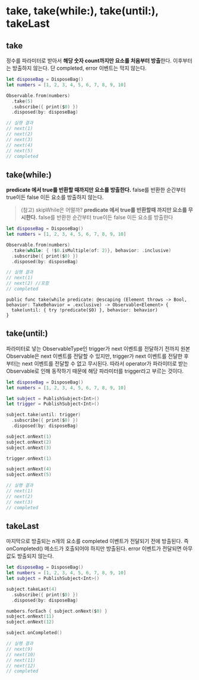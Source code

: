 # take, take(while:), take(until:), takeLast

## take

정수를 파라미터로 받아서 **해당 숫자 count까지만 요소를 처음부터 방출**한다. 이후부터는 방출하지 않는다. 단 completed, error 이벤트는 막지 않는다.

```swift
let disposeBag = DisposeBag()
let numbers = [1, 2, 3, 4, 5, 6, 7, 8, 9, 10]

Observable.from(numbers)
  .take(5)
  .subscribe({ print($0) })
  .disposed(by: disposeBag)

// 실행 결과 
// next(1)
// next(2)
// next(3)
// next(4)
// next(5)
// completed
```

## take(while:)

**predicate 에서 true를 반환할 때까지만 요소를 방출한다.** false를 반환한 순간부터 true이든 false 이든 요소를 방출하지 않는다. 

> (참고) skipWhile은 어떨까? **predicate 에서 true를 반환할때 까지만 요소를 무시한다.** false를 반환한 순간부터 true이든 false 이든 요소를 방출한다

```swift
let disposeBag = DisposeBag()
let numbers = [1, 2, 3, 4, 5, 6, 7, 8, 9, 10]

Observable.from(numbers)
  .take(while: { !$0.isMultiple(of: 2)}, behavior: .inclusive)
  .subscribe({ print($0) })
  .disposed(by: disposeBag)

// 실행 결과 
// next(1)
// next(2) //포함
// completed
```

```
public func take(while predicate: @escaping (Element throws -> Bool, behavior: TakeBehavior = .exclusive) -> Observable<Element> {
  take(until: { try !predicate($0) }, behavior: behavior)
}
```

## take(until:)

파라미터로 넣는 ObservableType인 trigger가 next 이벤트를 전달하기 전까지 원본 Observable은 next 이벤트를 전달할 수 있지만, trigger가 next 이벤트를 전달한 후 부터는 next 이벤트를 전달할 수 없고 무시된다. 따라서 operator가 파라미터로 받는 Observable로 인해 동작하기 때문에 해당 파라미터를 trigger라고 부르는 것이다.

```swift
let disposeBag = DisposeBag()
let numbers = [1, 2, 3, 4, 5, 6, 7, 8, 9, 10]

let subject = PublishSubject<Int>()
let trigger = PublishSubject<Int>()

subject.take(until: trigger)
  .subscribe({ print($0) })
  .disposed(by: disposeBag)

subject.onNext(1)
subject.onNext(2)
subject.onNext(3)

trigger.onNext(1)

subject.onNext(4)
subject.onNext(5)

// 실행 결과
// next(1)
// next(2)
// next(3)
// completed
```

## takeLast

마지막으로 방출되는 n개의 요소를 completed 이벤트가 전달되기 전에 방출된다. 즉 onCompleted() 메소드가 호출되어야 하지만 방출된다. error 이벤트가 전달되면 아무 값도 방출되지 않는다.

```swift
let disposeBag = DisposeBag()
let numbers = [1, 2, 3, 4, 5, 6, 7, 8, 9, 10]
let subject = PublishSubject<Int>()

subject.takeLast(4)
  .subscribe({ print($0) })
  .disposed(by: disposeBag)

numbers.forEach { subject.onNext($0) }
subject.onNext(11)
subject.onNext(12)

subject.onCompleted()

// 실행 결과 
// next(9)
// next(10)
// next(11)
// next(12)
// completed
```
